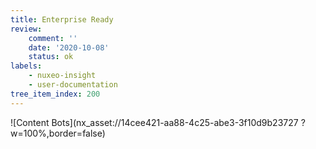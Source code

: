 ```yaml
---
title: Enterprise Ready
review:
    comment: ''
    date: '2020-10-08'
    status: ok
labels:
    - nuxeo-insight
    - user-documentation
tree_item_index: 200
---
```

![Content Bots](nx_asset://14cee421-aa88-4c25-abe3-3f10d9b23727 ?w=100%,border=false)
